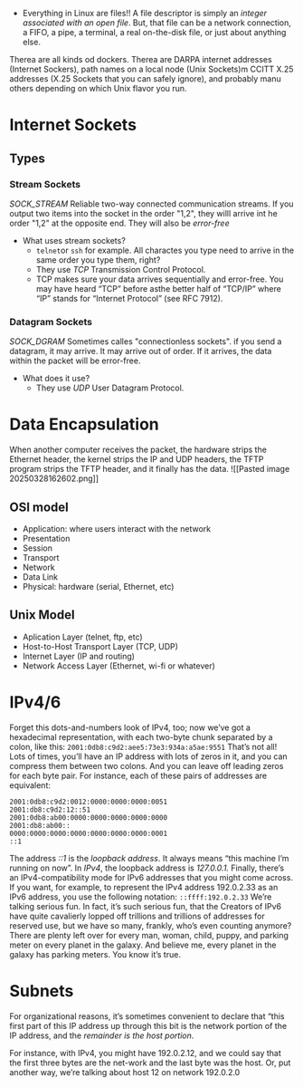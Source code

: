 - Everything in Linux are files!!
A file descriptor is simply an *integer associated with an open file*. But, that file can be a network connection, a FIFO, a pipe, a terminal, a real on-the-disk file, or just about anything else.

Therea are all kinds od dockers. Therea are DARPA internet addresses (Internet Sockers), path names on a local node (Unix Sockets)m CCITT X.25 addresses (X.25 Sockets that you can safely ignore), and probably manu others depending on which Unix flavor you run.

# Internet Sockets
## Types
### Stream Sockets
*SOCK_STREAM*
Reliable two-way connected communication streams. If you output two items into the socket in the order "1,2", they willl arrive int he order "1,2" at the opposite end. They will also be *error-free*

- What uses stream sockets?
	- `telnet`or `ssh` for example. All charactes you type need to arrive in the same order you type them, right? 
	- They use *TCP* Transmission Control Protocol. 
	- TCP makes sure your data arrives sequentially and error-free. You may have heard “TCP” before asthe better half of “TCP/IP” where “IP” stands for “Internet Protocol” (see RFC 7912).

### Datagram Sockets
*SOCK_DGRAM*
Sometimes calles "connectionless sockets". if you send a datagram, it may arrive. It may arrive out of order. If it arrives, the data within the packet will be error-free.
- What does it use?
	- They use *UDP* User Datagram Protocol.
# Data Encapsulation
When another computer receives the packet, the hardware strips the Ethernet header, the kernel strips the IP and UDP headers, the TFTP program strips the TFTP header, and it finally has the data.
![[Pasted image 20250328162602.png]]
## OSI model
- Application: where users interact with the network
- Presentation
- Session
- Transport
- Network
- Data Link
- Physical: hardware (serial, Ethernet, etc)
## Unix Model
- Aplication Layer (telnet, ftp, etc)
- Host-to-Host Transport Layer (TCP, UDP)
- Internet Layer (IP and routing)
- Network Access Layer (Ethernet, wi-fi or whatever)
# IPv4/6
Forget this dots-and-numbers look of IPv4, too; now we’ve got a hexadecimal representation, with each two-byte chunk separated by a colon, like this:
`2001:0db8:c9d2:aee5:73e3:934a:a5ae:9551`
That’s not all! Lots of times, you’ll have an IP address with lots of zeros in it, and you can compress them between two colons. And you can leave off leading zeros for each byte pair. For instance, each of these pairs of addresses are equivalent:
```
2001:0db8:c9d2:0012:0000:0000:0000:0051
2001:db8:c9d2:12::51
2001:0db8:ab00:0000:0000:0000:0000:0000
2001:db8:ab00::
0000:0000:0000:0000:0000:0000:0000:0001
::1
```
The address *::1* is the *loopback address*. It always means “this machine I’m running on now”. In *IPv4*, the loopback address is *127.0.0.1.*
Finally, there’s an IPv4-compatibility mode for IPv6 addresses that you might come across. If you want, for example, to represent the IPv4 address 192.0.2.33 as an IPv6 address, you use the following notation:
`::ffff:192.0.2.33`
We’re talking serious fun.
In fact, it’s such serious fun, that the Creators of IPv6 have quite cavalierly lopped off trillions and trillions of addresses for reserved use, but we have so many, frankly, who’s even counting anymore? There are plenty left over for every man, woman, child, puppy, and parking meter on every planet in the galaxy. And believe me, every planet in the galaxy has parking meters. You know it’s true.

# Subnets
For organizational reasons, it’s sometimes convenient to declare that “this first part of this IP address up through this bit is the network portion of the IP address, and the *remainder is the host portion*.

For instance, with IPv4, you might have 192.0.2.12, and we could say that the first three bytes are the net-work and the last byte was the host. Or, put another way, we’re talking about host 12 on network 192.0.2.0